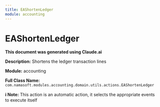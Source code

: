 ```yaml
---
title: EAShortenLedger
module: accounting
---
```



<div class='entity-flows'>

# EAShortenLedger

**This document was generated using Claude.ai**

**Description:** Shortens the ledger transaction lines

**Module:** accounting

**Full Class Name:** `com.namasoft.modules.accounting.domain.utils.actions.EAShortenLedger`

**ℹ️ Note:** This action is an automatic action, it selects the appropriate events to execute itself


</div>

